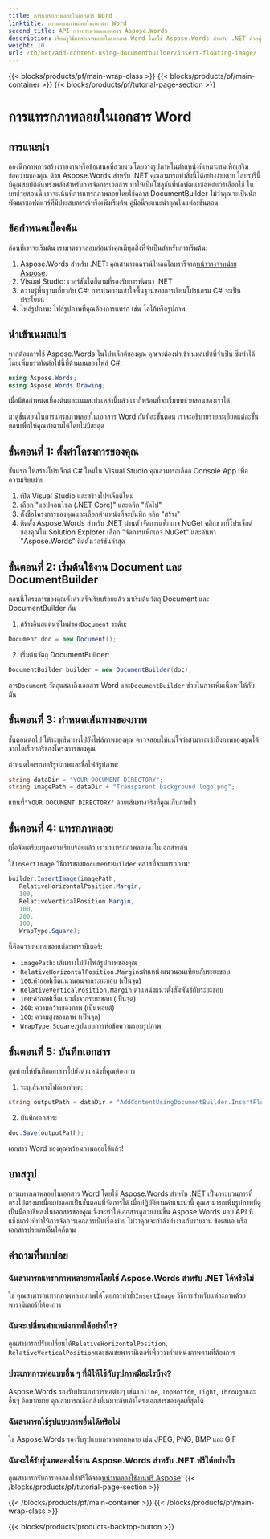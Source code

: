 ```yaml
---
title: การแทรกภาพลอยในเอกสาร Word
linktitle: การแทรกภาพลอยในเอกสาร Word
second_title: API การประมวลผลเอกสาร Aspose.Words
description: เรียนรู้วิธีแทรกภาพลอยในเอกสาร Word โดยใช้ Aspose.Words สำหรับ .NET ด้วยคู่มือทีละขั้นตอนโดยละเอียดนี้ เหมาะอย่างยิ่งสำหรับการปรับปรุงเอกสารของคุณ
weight: 10
url: /th/net/add-content-using-documentbuilder/insert-floating-image/
---
```


{{< blocks/products/pf/main-wrap-class >}}
{{< blocks/products/pf/main-container >}}
{{< blocks/products/pf/tutorial-page-section >}}

# การแทรกภาพลอยในเอกสาร Word

## การแนะนำ

ลองนึกภาพการสร้างรายงานหรือข้อเสนอที่สวยงามโดยวางรูปภาพในตำแหน่งที่เหมาะสมเพื่อเสริมข้อความของคุณ ด้วย Aspose.Words สำหรับ .NET คุณสามารถทำสิ่งนี้ได้อย่างง่ายดาย ไลบรารีนี้มีคุณสมบัติอันทรงพลังสำหรับการจัดการเอกสาร ทำให้เป็นโซลูชันที่นักพัฒนาซอฟต์แวร์เลือกใช้ ในบทช่วยสอนนี้ เราจะเน้นที่การแทรกภาพลอยโดยใช้คลาส DocumentBuilder ไม่ว่าคุณจะเป็นนักพัฒนาซอฟต์แวร์ที่มีประสบการณ์หรือเพิ่งเริ่มต้น คู่มือนี้จะแนะนำคุณในแต่ละขั้นตอน

## ข้อกำหนดเบื้องต้น

ก่อนที่เราจะเริ่มต้น เรามาตรวจสอบก่อนว่าคุณมีทุกสิ่งที่จำเป็นสำหรับการเริ่มต้น:

1.  Aspose.Words สำหรับ .NET: คุณสามารถดาวน์โหลดไลบรารีจาก[หน้าวางจำหน่าย Aspose](https://releases.aspose.com/words/net/).
2. Visual Studio: เวอร์ชันใดก็ตามที่รองรับการพัฒนา .NET
3. ความรู้พื้นฐานเกี่ยวกับ C#: การทำความเข้าใจพื้นฐานของการเขียนโปรแกรม C# จะเป็นประโยชน์
4. ไฟล์รูปภาพ: ไฟล์รูปภาพที่คุณต้องการแทรก เช่น โลโก้หรือรูปภาพ

## นำเข้าเนมสเปซ

หากต้องการใช้ Aspose.Words ในโปรเจ็กต์ของคุณ คุณจะต้องนำเข้าเนมสเปซที่จำเป็น ซึ่งทำได้โดยเพิ่มบรรทัดต่อไปนี้ที่ด้านบนของไฟล์ C#:

```csharp
using Aspose.Words;
using Aspose.Words.Drawing;
```

เมื่อมีข้อกำหนดเบื้องต้นและเนมสเปซเหล่านี้แล้ว เราก็พร้อมที่จะเริ่มบทช่วยสอนของเราได้

มาดูขั้นตอนในการแทรกภาพลอยในเอกสาร Word กันทีละขั้นตอน เราจะอธิบายรายละเอียดแต่ละขั้นตอนเพื่อให้คุณทำตามได้โดยไม่มีสะดุด

## ขั้นตอนที่ 1: ตั้งค่าโครงการของคุณ

ขั้นแรก ให้สร้างโปรเจ็กต์ C# ใหม่ใน Visual Studio คุณสามารถเลือก Console App เพื่อความเรียบง่าย

1. เปิด Visual Studio และสร้างโปรเจ็กต์ใหม่
2. เลือก "แอปคอนโซล (.NET Core)" และคลิก "ถัดไป"
3. ตั้งชื่อโครงการของคุณและเลือกตำแหน่งที่จะบันทึก คลิก "สร้าง"
4. ติดตั้ง Aspose.Words สำหรับ .NET ผ่านตัวจัดการแพ็กเกจ NuGet คลิกขวาที่โปรเจ็กต์ของคุณใน Solution Explorer เลือก "จัดการแพ็กเกจ NuGet" และค้นหา "Aspose.Words" ติดตั้งเวอร์ชันล่าสุด

## ขั้นตอนที่ 2: เริ่มต้นใช้งาน Document และ DocumentBuilder

ตอนนี้โครงการของคุณตั้งค่าเสร็จเรียบร้อยแล้ว มาเริ่มต้นวัตถุ Document และ DocumentBuilder กัน

1.  สร้างอินสแตนซ์ใหม่ของ`Document` ระดับ:

```csharp
Document doc = new Document();
```

2. เริ่มต้นวัตถุ DocumentBuilder:

```csharp
DocumentBuilder builder = new DocumentBuilder(doc);
```

 การ`Document` วัตถุแสดงถึงเอกสาร Word และ`DocumentBuilder` ช่วยในการเพิ่มเนื้อหาให้กับมัน

## ขั้นตอนที่ 3: กำหนดเส้นทางของภาพ

ขั้นตอนต่อไป ให้ระบุเส้นทางไปยังไฟล์ภาพของคุณ ตรวจสอบให้แน่ใจว่าสามารถเข้าถึงภาพของคุณได้จากไดเร็กทอรีของโครงการของคุณ

กำหนดไดเรกทอรีรูปภาพและชื่อไฟล์รูปภาพ:

```csharp
string dataDir = "YOUR DOCUMENT DIRECTORY";
string imagePath = dataDir + "Transparent background logo.png";
```

 แทนที่`"YOUR DOCUMENT DIRECTORY"` ด้วยเส้นทางจริงที่คุณเก็บภาพไว้

## ขั้นตอนที่ 4: แทรกภาพลอย

เมื่อจัดเตรียมทุกอย่างเรียบร้อยแล้ว เรามาแทรกภาพลอยลงในเอกสารกัน

 ใช้`InsertImage` วิธีการของ`DocumentBuilder` คลาสที่จะแทรกภาพ:

```csharp
builder.InsertImage(imagePath,
   RelativeHorizontalPosition.Margin,
   100,
   RelativeVerticalPosition.Margin,
   100,
   200,
   100,
   WrapType.Square);
```

นี่คือความหมายของแต่ละพารามิเตอร์:
- `imagePath`: เส้นทางไปยังไฟล์รูปภาพของคุณ
- `RelativeHorizontalPosition.Margin`:ตำแหน่งแนวนอนเทียบกับระยะขอบ
- `100`:ค่าออฟเซ็ตแนวนอนจากระยะขอบ (เป็นจุด)
- `RelativeVerticalPosition.Margin`:ตำแหน่งแนวตั้งสัมพันธ์กับระยะขอบ
- `100`:ค่าออฟเซ็ตแนวตั้งจากระยะขอบ (เป็นจุด)
- `200`: ความกว้างของภาพ (เป็นพอยต์)
- `100`: ความสูงของภาพ (เป็นจุด)
- `WrapType.Square`:รูปแบบการห่อข้อความรอบรูปภาพ

## ขั้นตอนที่ 5: บันทึกเอกสาร

สุดท้ายให้บันทึกเอกสารไปยังตำแหน่งที่คุณต้องการ

1. ระบุเส้นทางไฟล์เอาท์พุต:

```csharp
string outputPath = dataDir + "AddContentUsingDocumentBuilder.InsertFloatingImage.docx";
```

2. บันทึกเอกสาร:

```csharp
doc.Save(outputPath);
```

เอกสาร Word ของคุณพร้อมภาพลอยได้แล้ว!

## บทสรุป

การแทรกภาพลอยในเอกสาร Word โดยใช้ Aspose.Words สำหรับ .NET เป็นกระบวนการที่ตรงไปตรงมาเมื่อแบ่งออกเป็นขั้นตอนที่จัดการได้ เมื่อปฏิบัติตามคำแนะนำนี้ คุณสามารถเพิ่มรูปภาพที่ดูเป็นมืออาชีพลงในเอกสารของคุณ ซึ่งจะทำให้เอกสารดูสวยงามขึ้น Aspose.Words มอบ API ที่แข็งแกร่งที่ทำให้การจัดการเอกสารเป็นเรื่องง่าย ไม่ว่าคุณจะกำลังทำงานกับรายงาน ข้อเสนอ หรือเอกสารประเภทอื่นใดก็ตาม

## คำถามที่พบบ่อย

### ฉันสามารถแทรกภาพหลายภาพโดยใช้ Aspose.Words สำหรับ .NET ได้หรือไม่

 ใช่ คุณสามารถแทรกภาพหลายภาพได้โดยการทำซ้ำ`InsertImage` วิธีการสำหรับแต่ละภาพด้วยพารามิเตอร์ที่ต้องการ

### ฉันจะเปลี่ยนตำแหน่งภาพได้อย่างไร?

 คุณสามารถปรับเปลี่ยนได้`RelativeHorizontalPosition`, `RelativeVerticalPosition`และชดเชยพารามิเตอร์เพื่อวางตำแหน่งภาพตามที่ต้องการ

### ประเภทการห่อแบบอื่น ๆ ที่มีให้ใช้กับรูปภาพมีอะไรบ้าง?

 Aspose.Words รองรับประเภทการห่อต่างๆ เช่น`Inline`, `TopBottom`, `Tight`, `Through`และอื่นๆ อีกมากมาย คุณสามารถเลือกสิ่งที่เหมาะกับเค้าโครงเอกสารของคุณที่สุดได้

### ฉันสามารถใช้รูปแบบภาพอื่นได้หรือไม่

ใช่ Aspose.Words รองรับรูปแบบภาพหลากหลาย เช่น JPEG, PNG, BMP และ GIF

### ฉันจะได้รับรุ่นทดลองใช้งาน Aspose.Words สำหรับ .NET ฟรีได้อย่างไร

 คุณสามารถรับการทดลองใช้ฟรีได้จาก[หน้าทดลองใช้งานฟรี Aspose](https://releases.aspose.com/).
{{< /blocks/products/pf/tutorial-page-section >}}

{{< /blocks/products/pf/main-container >}}
{{< /blocks/products/pf/main-wrap-class >}}

{{< blocks/products/products-backtop-button >}}
